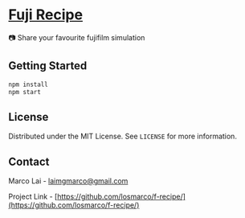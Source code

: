 # [Fuji Recipe](https://www.fujirecipe.com)

📷 Share your favourite fujifilm simulation


## Getting Started

```sh
npm install
npm start
```

## License

Distributed under the MIT License. See `LICENSE` for more information.

## Contact

Marco Lai - laimgmarco@gmail.com

Project Link - [https://github.com/losmarco/f-recipe/](https://github.com/losmarco/f-recipe/)
